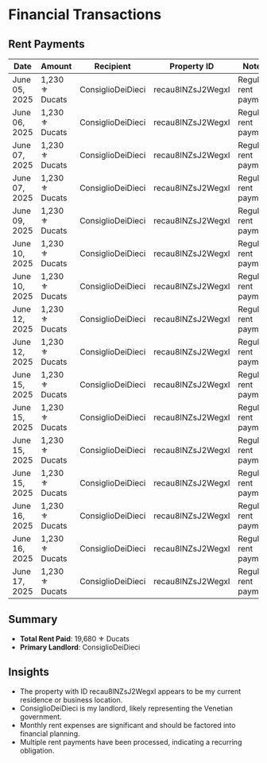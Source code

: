 # Financial Transactions

## Rent Payments

| Date | Amount | Recipient | Property ID | Notes |
|------|--------|-----------|-------------|-------|
| June 05, 2025 | 1,230 ⚜️ Ducats | ConsiglioDeiDieci | recau8lNZsJ2Wegxl | Regular rent payment |
| June 06, 2025 | 1,230 ⚜️ Ducats | ConsiglioDeiDieci | recau8lNZsJ2Wegxl | Regular rent payment |
| June 07, 2025 | 1,230 ⚜️ Ducats | ConsiglioDeiDieci | recau8lNZsJ2Wegxl | Regular rent payment |
| June 07, 2025 | 1,230 ⚜️ Ducats | ConsiglioDeiDieci | recau8lNZsJ2Wegxl | Regular rent payment |
| June 09, 2025 | 1,230 ⚜️ Ducats | ConsiglioDeiDieci | recau8lNZsJ2Wegxl | Regular rent payment |
| June 10, 2025 | 1,230 ⚜️ Ducats | ConsiglioDeiDieci | recau8lNZsJ2Wegxl | Regular rent payment |
| June 10, 2025 | 1,230 ⚜️ Ducats | ConsiglioDeiDieci | recau8lNZsJ2Wegxl | Regular rent payment |
| June 12, 2025 | 1,230 ⚜️ Ducats | ConsiglioDeiDieci | recau8lNZsJ2Wegxl | Regular rent payment |
| June 12, 2025 | 1,230 ⚜️ Ducats | ConsiglioDeiDieci | recau8lNZsJ2Wegxl | Regular rent payment |
| June 15, 2025 | 1,230 ⚜️ Ducats | ConsiglioDeiDieci | recau8lNZsJ2Wegxl | Regular rent payment |
| June 15, 2025 | 1,230 ⚜️ Ducats | ConsiglioDeiDieci | recau8lNZsJ2Wegxl | Regular rent payment |
| June 15, 2025 | 1,230 ⚜️ Ducats | ConsiglioDeiDieci | recau8lNZsJ2Wegxl | Regular rent payment |
| June 15, 2025 | 1,230 ⚜️ Ducats | ConsiglioDeiDieci | recau8lNZsJ2Wegxl | Regular rent payment |
| June 16, 2025 | 1,230 ⚜️ Ducats | ConsiglioDeiDieci | recau8lNZsJ2Wegxl | Regular rent payment |
| June 16, 2025 | 1,230 ⚜️ Ducats | ConsiglioDeiDieci | recau8lNZsJ2Wegxl | Regular rent payment |
| June 17, 2025 | 1,230 ⚜️ Ducats | ConsiglioDeiDieci | recau8lNZsJ2Wegxl | Regular rent payment |

## Summary
- **Total Rent Paid**: 19,680 ⚜️ Ducats
- **Primary Landlord**: ConsiglioDeiDieci

## Insights
- The property with ID recau8lNZsJ2Wegxl appears to be my current residence or business location.
- ConsiglioDeiDieci is my landlord, likely representing the Venetian government.
- Monthly rent expenses are significant and should be factored into financial planning.
- Multiple rent payments have been processed, indicating a recurring obligation.
